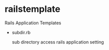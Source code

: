 railstemplate
=============

Rails Application Templates

- subdir.rb

    sub directory access rails application setting
    